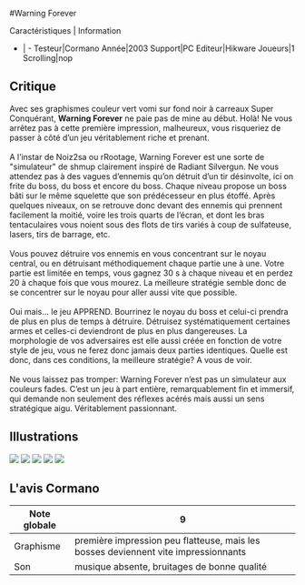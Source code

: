 #Warning Forever

Caractéristiques | Information
- | -
Testeur|Cormano
Année|2003
Support|PC
Editeur|Hikware
Joueurs|1
Scrolling|nop

## Critique
Avec ses graphismes couleur vert vomi sur fond noir à carreaux Super Conquérant, <b>Warning Forever</b> ne paie pas de mine au début. Holà! Ne vous arrêtez pas à cette première impression, malheureux, vous risqueriez de passer à côté d’un jeu véritablement riche et prenant.<br/><br/>A l’instar de Noiz2sa ou rRootage, Warning Forever est une sorte de "simulateur" de shmup clairement inspiré de Radiant Silvergun. Ne vous attendez pas à des vagues d’ennemis qu’on détruit d’un tir désinvolte, ici on frite du boss, du boss et encore du boss. Chaque niveau propose un boss bâti sur le même squelette que son prédécesseur en plus étoffé. Après quelques niveaux, on se retrouve donc devant des ennemis qui prennent facilement la moitié, voire les trois quarts de l’écran, et dont les bras tentaculaires vous noient sous des flots de tirs variés à coup de sulfateuse, lasers, tirs de barrage, etc.<br/><br/>Vous pouvez détruire vos ennemis en vous concentrant sur le noyau central, ou en détruisant méthodiquement chaque partie une à une. Votre partie est limitée en temps, vous gagnez 30 s à chaque niveau et en perdez 20 à chaque fois que vous mourez. La meilleure stratégie semble donc de se concentrer sur le noyau pour aller aussi vite que possible.<br/><br/>Oui mais... le jeu APPREND. Bourrinez le noyau du boss et celui-ci prendra de plus en plus de temps à détruire. Détruisez systématiquement certaines armes et celles-ci deviendront de plus en plus dangereuses. La morphologie de vos adversaires est elle aussi créée en fonction de votre style de jeu, vous ne ferez donc jamais deux parties identiques. Quelle est donc, dans ces conditions, la meilleure stratégie? A vous de voir.<br/><br/>Ne vous laissez pas tromper: Warning Forever n’est pas un simulateur aux couleurs fades. C’est un jeu à part entière, remarquablement fin et immersif, qui demande non seulement des réflexes acérés mais aussi un sens stratégique aigu. Véritablement passionnant.

## Illustrations
![](http://www.shmup.com/images/thumbs/warning_forever_PC_1.jpg)
![](http://www.shmup.com/images/thumbs/warning_forever_PC_2.jpg)
![](http://www.shmup.com/images/thumbs/warning_forever_PC_3.jpg)
![](http://www.shmup.com/images/thumbs/img_fiche_4_360.jpg)
![](http://www.shmup.com/images/thumbs/img_fiche_5_360.JPG)

## L'avis Cormano
Note globale|9
-|-
Graphisme|première impression peu flatteuse, mais les bosses deviennent vite impressionnants
Son|musique absente, bruitages de bonne qualité
